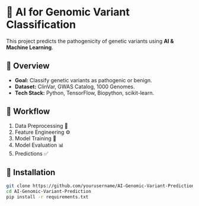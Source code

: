 # 🧬 AI for Genomic Variant Classification
This project predicts the pathogenicity of genetic variants using **AI & Machine Learning**.

## 🔬 Overview
- **Goal:** Classify genetic variants as pathogenic or benign.
- **Dataset:** ClinVar, GWAS Catalog, 1000 Genomes.
- **Tech Stack:** Python, TensorFlow, Biopython, scikit-learn.

## 📌 Workflow
1. Data Preprocessing 🧬
2. Feature Engineering ⚙️
3. Model Training 🎯
4. Model Evaluation 📊
5. Predictions ✅

## 🔧 Installation
```bash
git clone https://github.com/yourusername/AI-Genomic-Variant-Prediction.git
cd AI-Genomic-Variant-Prediction
pip install -r requirements.txt
